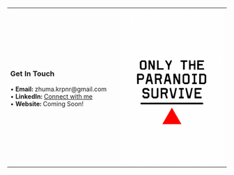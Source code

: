 <table align="center" cellpadding="20">
  <tr>
    <td valign="middle" width="50%">
      <h3>Get In Touch</h3>
      • <strong>Email:</strong> zhuma.krpnr@gmail.com<br>
      • <strong>LinkedIn:</strong> <a href="https://linkedin.com/in/zeynep-hüma-karapınar-451b64331">Connect with me</a><br>
      • <strong>Website:</strong> Coming Soon!<br><br>
    </td>
    <td valign="middle" width="50%" align="center">
      <img src="https://github.com/humakrpnr13/humakrpnr13/blob/main/readme.png?raw=true" alt="Only the paranoid survive" width="300">
    </td>
  </tr>
</table>
